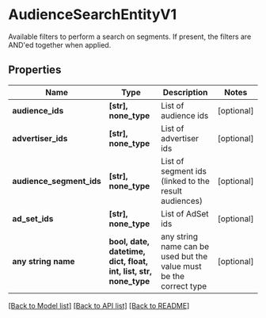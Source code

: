 # AudienceSearchEntityV1

Available filters to perform a search on segments. If present, the filters are AND'ed together when applied.

## Properties
Name | Type | Description | Notes
------------ | ------------- | ------------- | -------------
**audience_ids** | **[str], none_type** | List of audience ids | [optional] 
**advertiser_ids** | **[str], none_type** | List of advertiser ids | [optional] 
**audience_segment_ids** | **[str], none_type** | List of segment ids (linked to the result audiences) | [optional] 
**ad_set_ids** | **[str], none_type** | List of AdSet ids | [optional] 
**any string name** | **bool, date, datetime, dict, float, int, list, str, none_type** | any string name can be used but the value must be the correct type | [optional]

[[Back to Model list]](../README.md#documentation-for-models) [[Back to API list]](../README.md#documentation-for-api-endpoints) [[Back to README]](../README.md)


